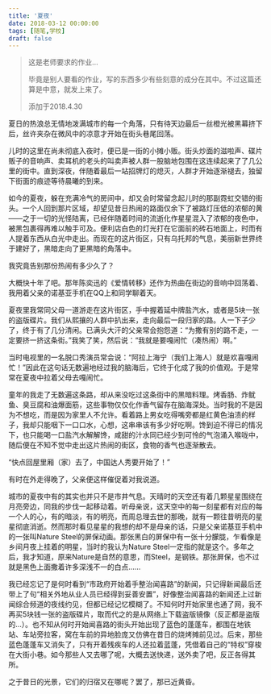 ```yaml
---
title: '夏夜'
date: 2018-03-12 00:00:00
tags: [随笔,学校]
draft: false
---
```

> 这是老师要求的作业...
>
> 毕竟是别人要看的作业，写的东西多少有些刻意的成分在其中。不过这篇还算是中意，就发上来了。
>
> 添加于2018.4.30

夏日的热浪总无情地泼满城市的每一个角落，只有待天边最后一丝橙光被黑幕挤下后，丝许夹杂在微风中的凉意才开始在街头巷尾回荡。

儿时的这里在尚未彻底入夜时，便已是一街的小摊小贩。街头炒面的滋啦声、碟片贩子的音响声、卖耳机的老头的叫卖声被人群一股脑地包围在这连续起来了了几公里的街中。直到深夜，伴随着最后一站招牌灯的熄灭，人群才开始逐渐褪去，独留下街面的痕迹等待晨曦的到来。

如今的夏夜，躲在充满冷气的房间中，却又会时常留念起儿时的那副霓虹交错的街头。一个人回到那片区域，却望见昔日热闹的路面仅余下了被路灯压低的浓郁的黄——之于一切的光怪陆离，已经伴随着时间的流逝化作星星混入了浓郁的夜色中，被黑包裹得再难以触手可及。便利店白色的灯光打在它面前的砖石地面上，时而有人提着东西从白光中走出。而现在的这片街区，只有乌托邦的气息，美丽新世界终于建好了，黑暗走向了更黑暗的角落中。

我究竟告别那份热闹有多少久了？

大概快十年了吧。那年陈奕迅的《爱情转移》还作为热曲在街边的音响中回荡着、我用着父亲的诺基亚手机在QQ上和同学聊着天。

夏夜里我常同父母一道游走在这片街区，手中握着延中牌盐汽水，或者是5块一张的盗版碟片。我们从熙攘的人群中扒出来，走向最后一段归家的路。人一下子少了，终于有了几分清闲。已满头大汗的父亲常会抱怨道：“为撒有别的路不走，一定要挤一挤这条街。”我笑了笑，然后说：“我就是要嘎闹忙（凑热闹）啊。”

当时电视里的一名脱口秀演员常会说：“阿拉上海宁（我们上海人）就是欢喜嘎闹忙！”因此在这句话无数遍地经过我的脑海后，它终于化成了我的价值观。于是常常在夏夜中拉着父母去嘎闹忙。

童年的我走了无数遍这条路，却从来没吃过这条街中的黑暗料理。烤香肠、炸鱿鱼、臭豆腐和油爆面筋，这些事物仅仅化作香气留存在脑海深处。当时我的不是因为不想吃，而是因为家里人不允许。看着路上男女吃得嘴旁都是红黄色油渍的样子，我却只能咽下一口口水，心想，这串串该有多少好吃啊。馋到迫不得已的情况下，也只能喝一口盐汽水解解馋，咸甜的汁水同已经少到可怜的气泡涌入喉咙中，随后便在不知不觉中走出这片热闹的街区，食物的香气也逐渐散去。

“快点回屋里厢（家）去了，中国达人秀要开始了！”

有时在外走得晚了，父亲便这样催促着对我说道。

城市的夏夜中有的其实也并只不是市井气息。天晴时的天空还有着几颗星星围绕在月亮旁边，同我的步伐一起移动着。听母亲说，这天空中的每一刻星都有对应的每一个人的心，有的暗淡，有的明亮，而周总理去世的那晚，就有一颗往昔明亮的星星彻底消逝。然而那时看见星星的我想的却不是母亲的话，只是父亲诺基亚手机中的一张叫Nature Steel的屏保动画。那张黑白的屏保中有一张十分朦胧，乍看像是乡间月夜上挂着的明星，当时的我认为Nature Steel一定指的就是这个。多年之后，我才知道，原来Nature是自然的意思，而Steel，是钢铁。那张屏保，也不过就是黑色上面撒着许多深浅不一的白点……

我已经忘记了是何时看到“市政府开始着手整治闻喜路”的新闻，只记得新闻最后还带上了句“相关外地从业人员已经得到妥善安置”，好像整治闻喜路的新闻还上过新闻综合频道的夜线约见，但都已经记忆模糊了。不知何时开始家里也通了网，我不再买5块钱一张的盗版碟片，取而代之的是从网络上下载盗版镜像（反正都是盗版的…）。也不知从何时开始闻喜路的街头开始出现了蓝色的蓬蓬车，都围在地铁站、车站旁拉客，窝在车前的异地脸庞又仿佛在昔日的烧烤摊前见过。后来，那些蓝色蓬蓬车又消失了，只有开着残疾车的人还拉着蓝蓬，凭借着自己的“特权”穿梭在大街小巷。如今那些人又去哪了呢，大概去送快递，送外卖了吧，反正各得其所。

之于昔日的光景，它们的归宿又在哪呢？罢了，那已近黄昏。
